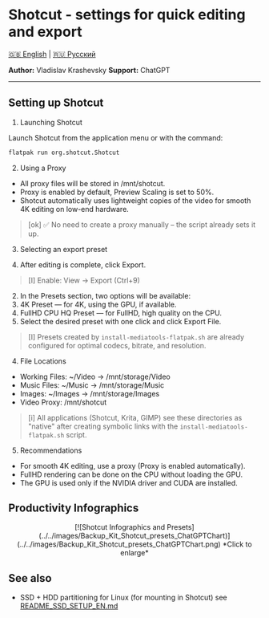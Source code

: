 # Shotcut - settings for quick editing and export

[🇬🇧 English](README_SHOTCUT_EN.md) | [🇷🇺 Русский](../RU/README_SHOTCUT_RU.md)

**Author:** Vladislav Krashevsky
**Support:** ChatGPT

---

## Setting up Shotcut

1. Launching Shotcut

Launch Shotcut from the application menu or with the command:
```bash
flatpak run org.shotcut.Shotcut
```

2. Using a Proxy

- All proxy files will be stored in /mnt/shotcut.
- Proxy is enabled by default, Preview Scaling is set to 50%.
- Shotcut automatically uses lightweight copies of the video for smooth 4K editing on low-end hardware.

> [ok] ✅ No need to create a proxy manually – the script already sets it up.

3. Selecting an export preset

1. After editing is complete, click Export.
> [I] Enable: View -> Export (Ctrl+9)
2. In the Presets section, two options will be available:
3. 4K Preset — for 4K, using the GPU, if available.
4. FullHD CPU HQ Preset — for FullHD, high quality on the CPU.
5. Select the desired preset with one click and click Export File.
> [I] Presets created by `install-mediatools-flatpak.sh` are already configured for optimal codecs, bitrate, and resolution.

4. File Locations

- Working Files: ~/Video → /mnt/storage/Video
- Music Files: ~/Music → /mnt/storage/Music
- Images: ~/Images → /mnt/storage/Images
- Video Proxy: /mnt/shotcut

> [i] All applications (Shotcut, Krita, GIMP) see these directories as "native" after creating symbolic links with the `install-mediatools-flatpak.sh` script.

5. Recommendations

- For smooth 4K editing, use a proxy (Proxy is enabled automatically).
- FullHD rendering can be done on the CPU without loading the GPU.
- The GPU is used only if the NVIDIA driver and CUDA are installed.

## Productivity Infographics

<div align="center">
[![Shotcut Infographics and Presets](../../images/Backup_Kit_Shotcut_presets_ChatGPTChart)](../../images/Backup_Kit_Shotcut_presets_ChatGPTChart.png)
*Click to enlarge*
</div>

## See also

- SSD + HDD partitioning for Linux (for mounting in Shotcut) see [README_SSD_SETUP_EN.md](README_SSD_SETUP_EN.md)
